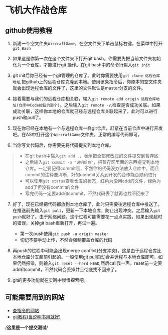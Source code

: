 # 飞机大作战仓库

## github使用教程     

1. 新建一个空文件夹`AircraftGame`，在空文件夹下单击鼠标右键，在菜单中打开`git Bash`

2. 如果这是你第一次在这个文件夹下打开git bash，你需要先把当前文件夹初始化为一个仓库，才能进行git 操作。在git bash中的命令行输入`git init`  
   
3. git init后你已经有一个git管理的仓库了。此时你需要使用`git clone 远程仓库地址`,把github上的远程仓库克隆到本地。使用该条指令后，你原本的空文件夹就会出现远程仓库的文件了，这里的文件默认是master分支的文件。
   
4. 接着需要与我们的远程仓库相关联，输入`git remote add origin 远程仓库地址(仓库中Code按钮的那个)`。之后输入`git remote -v`,检查是否成功关联。如果成功关联，这样你本地的仓库就已经与远程仓库关联起来了，此时可以进行push和pull了。

5. 现在你已经在本地有一个与远程仓库一样git仓库，赶紧在当前仓库中进行开发吧。在AS中打开这个`AircraftGame`文件夹，正常的编写代码即可。

6. 当你写文代码后，你需要先将代码提交到本地仓库。
  > * 在git bash中输入`git add .`，表示把全部修改过的文件提交到暂存区
  > * 之后输入`git commit -m "说明信息"`，把暂存区里面的东西提交到本地仓库。一定要记得commit哦，不然你的代码没办法放入仓库中。而且commit的注释要清晰，好的commit关系到开发的合作能否顺利进行
  > * 可以使用`git status`查看仓库的状态，红色为没用add的文件，绿色为add了但没有commit的文件
  > * 写完代码一定要add和commit，不然代码丢了就再也找不回来了
7. 好了，现在已经把代码都放到本地仓库了，此时只需要往远程仓库中推送了。在推送前先输入`git pull`，更新一下本地仓库，防止出现冲突。之后输入`git push`就好了。由于网络问题，这个过程可能需要花一点点实践，如果出现超时的错误，关掉git bash重新打开，再试一遍。
    + 第一次push使用`git push -u origin master`   
    + 切记不要手动上传，不然会强制覆盖仓库的代码
  
8. 再push的过程中可能会出现merge conflict(分支冲突)，这是由于远程仓库比本地仓库分支超前引起的。一般使用git pull自动合并远程与本地仓库即可。如果仍然报错，则输入`git reset --hard HEAD`,然后call我一声。reset前一定要add和commit，不然代码会丢掉并且彻底找不回来了。

9.  git的更多功能就在实践中慢慢探索吧。

## 可能需要用到的网站
* [查指令的网站](https://www.runoob.com/)
* [git教程(当说明书用就好)](https://www.liaoxuefeng.com/wiki/896043488029600)

/**这里是一个提交测试**/

